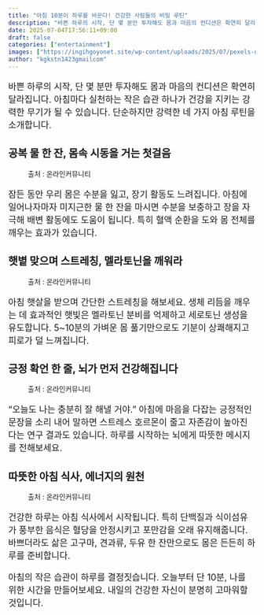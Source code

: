 ```yaml
---
title: "아침 10분이 하루를 바꾼다! 건강한 사람들의 비밀 루틴"
description: "바쁜 하루의 시작, 단 몇 분만 투자해도 몸과 마음의 컨디션은 확연히 달라집니다. 아침마다 실천하는 작은 습관 하나가 건강을 지키는 강력한 무기가 될 수 있습니다. 단순하지만 강력한 네 가지 아침 루틴을 소개합니다."
date: 2025-07-04T17:56:11+09:00
draft: false
categories: ["entertainment"]
images: ["https://ingihgoyonet.site/wp-content/uploads/2025/07/pexels-olly-3763929-1024x683.jpg", "https://ingihgoyonet.site/wp-content/uploads/2025/07/pexels-wisdomsky-1673973-1024x683.jpg", "https://ingihgoyonet.site/wp-content/uploads/2025/07/pexels-shootsaga-32794971-1024x683.jpg", "https://ingihgoyonet.site/wp-content/uploads/2025/07/pexels-fauxels-3184195-1-1024x683.jpg"]
author: "kgkstn1423gmailcom"
---
```


<p style="font-size:18px">바쁜 하루의 시작, 단 몇 분만 투자해도 몸과 마음의 컨디션은 확연히 달라집니다. 아침마다 실천하는 작은 습관 하나가 건강을 지키는 강력한 무기가 될 수 있습니다. 단순하지만 강력한 네 가지 아침 루틴을 소개합니다.</p> <h2 >공복 물 한 잔, 몸속 시동을 거는 첫걸음</h2> <figure ><img src="https://ingihgoyonet.site/wp-content/uploads/2025/07/pexels-olly-3763929-1024x683.jpg" alt="" style="aspect-ratio:16/9;object-fit:cover"/><figcaption >출처 : 온라인커뮤니티</figcaption></figure> <p style="font-size:18px">잠든 동안 우리 몸은 수분을 잃고, 장기 활동도 느려집니다. 아침에 일어나자마자 미지근한 물 한 잔을 마시면 수분을 보충하고 장을 자극해 배변 활동에도 도움이 됩니다. 특히 혈액 순환을 도와 몸 전체를 깨우는 효과가 있습니다.</p> <h2 >햇볕 맞으며 스트레칭, 멜라토닌을 깨워라</h2> <figure ><img src="https://ingihgoyonet.site/wp-content/uploads/2025/07/pexels-wisdomsky-1673973-1024x683.jpg" alt="" style="aspect-ratio:16/9;object-fit:cover"/><figcaption >출처 : 온라인커뮤니티</figcaption></figure> <p style="font-size:18px">아침 햇살을 받으며 간단한 스트레칭을 해보세요. 생체 리듬을 깨우는 데 효과적인 햇빛은 멜라토닌 분비를 억제하고 세로토닌 생성을 유도합니다. 5~10분의 가벼운 몸 풀기만으로도 기분이 상쾌해지고 피로가 덜 느껴집니다.</p> <h2 >긍정 확언 한 줄, 뇌가 먼저 건강해집니다</h2> <figure ><img src="https://ingihgoyonet.site/wp-content/uploads/2025/07/pexels-shootsaga-32794971-1024x683.jpg" alt="" style="aspect-ratio:16/9;object-fit:cover"/><figcaption >출처 : 온라인커뮤니티</figcaption></figure> <p style="font-size:18px">“오늘도 나는 충분히 잘 해낼 거야.” 아침에 마음을 다잡는 긍정적인 문장을 소리 내어 말하면 스트레스 호르몬이 줄고 자존감이 높아진다는 연구 결과도 있습니다. 하루를 시작하는 뇌에게 따뜻한 메시지를 전해보세요.</p> <h2 >따뜻한 아침 식사, 에너지의 원천</h2> <figure ><img src="https://ingihgoyonet.site/wp-content/uploads/2025/07/pexels-fauxels-3184195-1-1024x683.jpg" alt="" style="aspect-ratio:16/9;object-fit:cover"/><figcaption >출처 : 온라인커뮤니티</figcaption></figure> <p style="font-size:18px">건강한 하루는 아침 식사에서 시작됩니다. 특히 단백질과 식이섬유가 풍부한 음식은 혈당을 안정시키고 포만감을 오래 유지해줍니다. 바쁘더라도 삶은 고구마, 견과류, 두유 한 잔만으로도 몸은 든든히 하루를 준비합니다.</p> <p style="font-size:18px">아침의 작은 습관이 하루를 결정짓습니다. 오늘부터 단 10분, 나를 위한 시간을 만들어보세요. 내일의 건강한 자신이 분명히 고마워할 것입니다.</p>